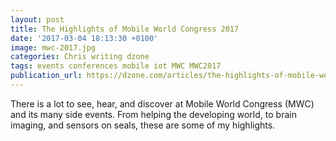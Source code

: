 ```yaml
---
layout: post
title: The Highlights of Mobile World Congress 2017
date: '2017-03-04 18:13:30 +0100'
image: mwc-2017.jpg
categories: Chris writing dzone
tags: events conferences mobile iot MWC MWC2017
publication_url: https://dzone.com/articles/the-highlights-of-mobile-world-congress-2017
---
```


There is a lot to see, hear, and discover at Mobile World Congress (MWC) and its many side events. From helping the developing world, to brain imaging, and sensors on seals, these are some of my highlights.

